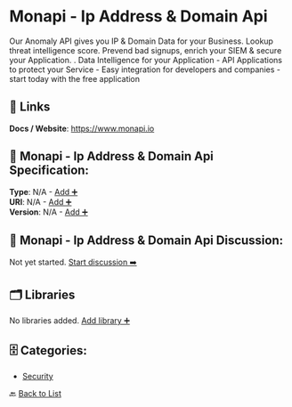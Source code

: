 # Monapi - Ip Address & Domain Api

Our Anomaly API gives you IP & Domain Data for your Business. Lookup threat intelligence score. Prevend bad signups, enrich your SIEM & secure your Application. . Data Intelligence for your Application - API Applications to protect your Service - Easy integration for developers and companies - start today with the free application

##  🔗 Links
**Docs / Website**: https://www.monapi.io

## 🧬 Monapi - Ip Address & Domain Api Specification:
**Type**: N/A - [Add ➕](https://github.com/apis-list/apis-list/edit/main/apis.yaml#L12612)  
**URI**: N/A - [Add ➕](https://github.com/apis-list/apis-list/edit/main/apis.yaml#L12612)  
**Version**: N/A - [Add ➕](https://github.com/apis-list/apis-list/edit/main/apis.yaml#L12612)

## 💬 Monapi - Ip Address & Domain Api Discussion:
Not yet started. [Start discussion ➡️](https://github.com/apis-list/apis-list/discussions/new)

## 🗂️ Libraries

No libraries added. [Add library ➕](https://github.com/apis-list/apis-list/edit/main/apis.yaml#L12612)    


## 🗄️ Categories:
- [Security](https://github.com/apis-list/apis-list#security-)

🔙  [Back to List](https://github.com/apis-list/apis-list)
